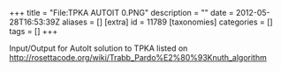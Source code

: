 +++
title = "File:TPKA AUTOIT 0.PNG"
description = ""
date = 2012-05-28T16:53:39Z
aliases = []
[extra]
id = 11789
[taxonomies]
categories = []
tags = []
+++

Input/Output for AutoIt solution to TPKA listed on http://rosettacode.org/wiki/Trabb_Pardo%E2%80%93Knuth_algorithm
